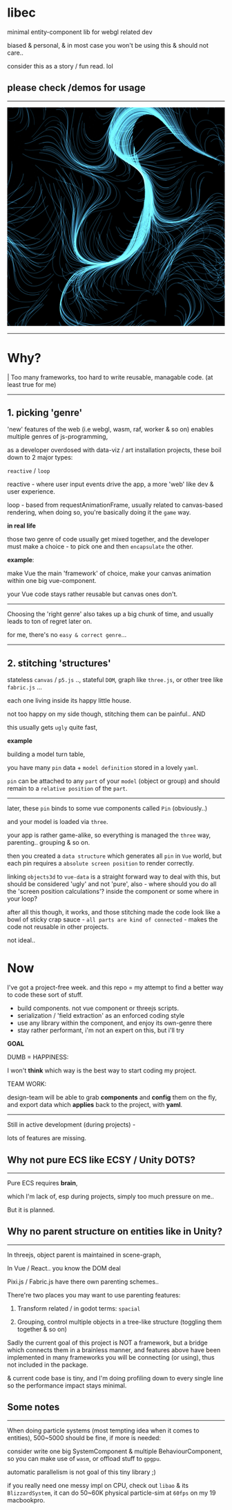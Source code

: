 # libec
minimal entity-component lib for webgl related dev

biased & personal, & in most case you won't be using this & should not care..

consider this as a story / fun read. lol


## please check /demos for usage
---
![capture](demos/capture.png)

---

# Why?
| Too many frameworks, too hard to write reusable, managable code. (at least true for me)


---

## 1. picking 'genre'

'new' features of the web (i.e webgl, wasm, raf, worker & so on) enables multiple genres of js-programming, 

as a developer overdosed with data-viz / art installation projects, these boil down to 2 major types:

`reactive` / `loop`

reactive - where user input events drive the app, a more 'web' like dev & user experience.

loop - based from requestAnimationFrame, usually related to canvas-based rendering, when doing so, you're basically doing it the `game` way.


**in real life**

those two genre of code usually get mixed together, and the developer must make a choice - to pick one and then `encapsulate` the other.

**example**:

make Vue the main 'framework' of choice, make your canvas animation within one big vue-component.

your Vue code stays rather reusable but canvas ones don't.


---

Choosing the 'right genre' also takes up a big chunk of time, and usually leads to ton of regret later on.

for me, there's no `easy & correct genre`... 

---

## 2. stitching 'structures'

stateless `canvas` / `p5.js` .., stateful `DOM`, graph like `three.js`, or other tree like `fabric.js` ...

each one living inside its happy little house.

not too happy on my side though, stitching them can be painful..
AND

this usually gets `ugly` quite fast, 

**example** 

building a model turn table,

you have many `pin` data + `model definition` stored in a lovely `yaml`.

`pin` can be attached to any `part` of your `model` (object or group) and should remain to a `relative position` of the `part`.

---

later, these `pin` binds to some vue components called `Pin` (obviously..)

and your model is loaded via `three`.

your app is rather game-alike, so everything is managed the `three` way, parenting.. grouping & so on.

then you created a `data structure` which generates all `pin` in `Vue` world, but each pin requires a `absolute screen position` to render correctly.

linking `objects3d` to `vue-data` is a straight forward way to deal with this, but should be considered 'ugly' and not 'pure', also - where should you do all the 'screen position calculations'? inside the component or some where in your loop?

after all this though, it works, and those stitching made the code look like a bowl of sticky crap sauce - `all parts are kind of connected` - makes the code not reusable in other projects.

not ideal..



# Now

I've got a project-free week. and this repo = my attempt to find a better way to code these sort of stuff.

- build components. not vue component or threejs scripts.
- serialization / 'field extraction' as an enforced coding style
- use any library within the component, and enjoy its own-genre there
- stay rather performant, i'm not an expert on this, but i'll try

**GOAL**

DUMB = HAPPINESS:

I won't **think** which way is the best way to start coding my project.

TEAM WORK:

design-team will be able to grab **components** and **config** them on the fly, and export data which **applies** back to the project, with **yaml**.



----

Still in active development (during projects) - 

lots of features are missing.


## Why not pure ECS like ECSY / Unity DOTS?
---
Pure ECS requires **brain**, 

which I'm lack of, esp during projects, simply too much pressure on me..

But it is planned.


## Why no parent structure on entities like in Unity?
---
In threejs, object parent is maintained in scene-graph, 

In Vue / React.. you know the DOM deal

Pixi.js / Fabric.js have there own parenting schemes.. 

There're two places you may want to use parenting features:

1. Transform related / in godot terms: `spacial`

2. Grouping, control multiple objects in a tree-like structure (toggling them together & so on)

Sadly the current goal of this project is NOT a framework, but a bridge which connects them in a brainless manner, and features above have been implemented in many frameworks you will be connecting (or using), thus not included in the package.

& current code base is tiny, and I'm doing profiling down to every single line so the performance impact stays minimal.


## Some notes
---

When doing particle systems (most tempting idea when it comes to entities), 500~5000 should be fine, if more is needed:

consider write one big SystemComponent & multiple BehaviourComponent, so you can make use of `wasm`, or offload stuff to `gpgpu`. 

automatic parallelism is not goal of this tiny library ;)

if you really need one messy impl on CPU, check out `libao` & its `BlizzardSystem`, it can do 50~60K physical particle-sim at `60fps` on my 19 macbookpro.

